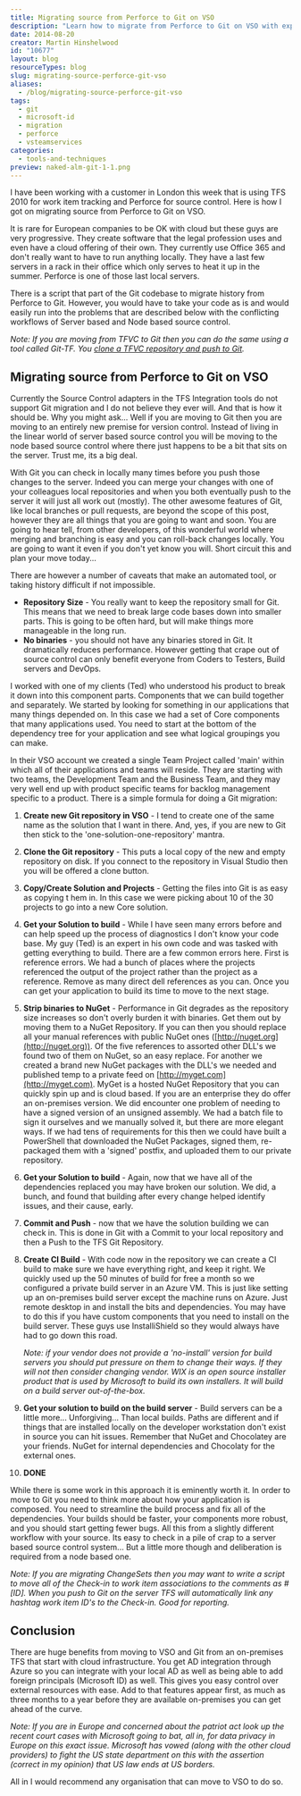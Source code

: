 ```yaml
---
title: Migrating source from Perforce to Git on VSO
description: "Learn how to migrate from Perforce to Git on VSO with expert tips and strategies for a smooth transition to modern version control. Start your journey now!"
date: 2014-08-20
creator: Martin Hinshelwood
id: "10677"
layout: blog
resourceTypes: blog
slug: migrating-source-perforce-git-vso
aliases:
  - /blog/migrating-source-perforce-git-vso
tags:
  - git
  - microsoft-id
  - migration
  - perforce
  - vsteamservices
categories:
  - tools-and-techniques
preview: naked-alm-git-1-1.png
---
```


I have been working with a customer in London this week that is using TFS 2010 for work item tracking and Perforce for source control. Here is how I got on migrating source from Perforce to Git on VSO.

It is rare for European companies to be OK with cloud but these guys are very progressive. They create software that the legal profession uses and even have a cloud offering of their own. They currently use Office 365 and don't really want to have to run anything locally. They have a last few servers in a rack in their office which only serves to heat it up in the summer. Perforce is one of those last local servers.

There is a script that part of the Git codebase to migrate history from Perforce to Git. However, you would have to take your code as is and would easily run into the problems that are described below with the conflicting workflows of Server based and Node based source control.

_Note: If you are moving from TFVC to Git then you can do the same using a tool called Git-TF. You [clone a TFVC repository and push to Git](http://nkdagility.com/migrating-source-code-with-history-to-tfs-2012-with-git-tf/)._

## Migrating source from Perforce to Git on VSO

Currently the Source Control adapters in the TFS Integration tools do not support Git migration and I do not believe they ever will. And that is how it should be. Why you might ask... Well if you are moving to Git then you are moving to an entirely new premise for version control. Instead of living in the linear world of server based source control you will be moving to the node based source control where there just happens to be a bit that sits on the server. Trust me, its a big deal.

With Git you can check in locally many times before you push those changes to the server. Indeed you can merge your changes with one of your colleagues local repositories and when you both eventually push to the server it will just all work out (mostly). The other awesome features of Git, like local branches or pull requests, are beyond the scope of this post, however they are all things that you are going to want and soon. You are going to hear tell, from other developers, of this wonderful world where merging and branching is easy and you can roll-back changes locally. You are going to want it even if you don't yet know you will. Short circuit this and plan your move today...

There are however a number of caveats that make an automated tool, or taking history difficult if not impossible.

- **Repository Size** - You really want to keep the repository small for Git. This means that we need to break large code bases down into smaller parts. This is going to be often hard, but will make things more manageable in the long run.
- **No binaries** - you should not have any binaries stored in Git. It dramatically reduces performance. However getting that crape out of source control can only benefit everyone from Coders to Testers, Build servers and DevOps.

I worked with one of my clients (Ted) who understood his product to break it down into this component parts. Components that we can build together and separately. We started by looking for something in our applications that many things depended on. In this case we had a set of Core components that many applications used. You need to start at the bottom of the dependency tree for your application and see what logical groupings you can make.

In their VSO account we created a single Team Project called 'main' within which all of their applications and teams will reside. They are starting with two teams, the Development Team and the Business Team, and they may very well end up with product specific teams for backlog management specific to a product. There is a simple formula for doing a Git migration:

1. **Create new Git repository in VSO** - I tend to create one of the same name as the solution that I want in there. And, yes, if you are new to Git then stick to the 'one-solution-one-repository' mantra.
2. **Clone the Git repository** - This puts a local copy of the new and empty repository on disk. If you connect to the repository in Visual Studio then you will be offered a clone button.
3. **Copy/Create Solution and Projects** - Getting the files into Git is as easy as copying t hem in. In this case we were picking about 10 of the 30 projects to go into a new Core solution.
4. **Get your Solution to build** - While I have seen many errors before and can help speed up the process of diagnostics I don't know your code base. My guy (Ted) is an expert in his own code and was tasked with getting everything to build. There are a few common errors here. First is reference errors. We had a bunch of places where the projects referenced the output of the project rather than the project as a reference. Remove as many direct dell references as you can. Once you can get your application to build its time to move to the next stage.
5. **Strip binaries to NuGet** - Performance in Git degrades as the repository size increases so don't overly burden it with binaries. Get them out by moving them to a NuGet Repository. If you can then you should replace all your manual references with public NuGet ones ([http://nuget.org](http://nuget.org)). Of the five references to assorted other DLL's we found two of them on NuGet, so an easy replace. For another we created a brand new NuGet packages with the DLL's we needed and published temp to a private feed on [http://myget.com](http://myget.com). MyGet is a hosted NuGet Repository that you can quickly spin up and is cloud based. If you are an enterprise they do offer an on-premises version. We did encounter one problem of needing to have a signed version of an unsigned assembly. We had a batch file to sign it ourselves and we manually solved it, but there are more elegant ways. If we had tens of requirements for this then we could have built a PowerShell that downloaded the NuGet Packages, signed them, re-packaged them with a 'signed' postfix, and uploaded them to our private repository.
6. **Get your Solution to build** - Again, now that we have all of the dependencies replaced you may have broken our solution. We did, a bunch, and found that building after every change helped identify issues, and their cause, early.
7. **Commit and Push** - now that we have the solution building we can check in. This is done in Git with a Commit to your local repository and then a Push to the TFS Git Repository.
8. **Create CI Build** - With code now in the repository we can create a CI build to make sure we have everything right, and keep it right. We quickly used up the 50 minutes of build for free a month so we configured a private build server in an Azure VM. This is just like setting up an on-premises build server except the machine runs on Azure. Just remote desktop in and install the bits and dependencies. You may have to do this if you have custom components that you need to install on the build server. These guys use InstalliShield so they would always have had to go down this road.

   _Note: if your vendor does not provide a 'no-install' version for build servers you should put pressure on them to change their ways. If they will not then consider changing vendor. WIX is an open source installer product that is used by Microsoft to build its own installers. It will build on a build server out-of-the-box._

9. **Get your solution to build on the build server** - Build servers can be a little more... Unforgiving... Than local builds. Paths are different and if things that are installed locally on the developer workstation don't exist in source you can hit issues. Remember that NuGet and Chocolatey are your friends. NuGet for internal dependencies and Chocolaty for the external ones.
10. **DONE**

While there is some work in this approach it is eminently worth it. In order to move to Git you need to think more about how your application is composed. You need to streamline the build process and fix all of the dependencies. Your builds should be faster, your components more robust, and you should start getting fewer bugs. All this from a slightly different workflow with your source. Its easy to check in a pile of crap to a server based source control system... But a little more though and deliberation is required from a node based one.

_Note: If you are migrating ChangeSets then you may want to write a script to move all of the Check-in to work item associations to the comments as #\[ID\]. When you push to Git on the server TFS will automatically link any hashtag work item ID's to the Check-in. Good for reporting._

## Conclusion

There are huge benefits from moving to VSO and Git from an on-premises TFS that start with cloud infrastructure. You get AD integration through Azure so you can integrate with your local AD as well as being able to add foreign principals (Microsoft ID) as well. This gives you easy control over external resources with ease. Add to that features appear first, as much as three months to a year before they are available on-premises you can get ahead of the curve.

_Note: If you are in Europe and concerned about the patriot act look up the recent court cases with Microsoft going to bat, all in, for data privacy in Europe on this exact issue. Microsoft has vowed (along with the other cloud providers) to fight the US state department on this with the assertion (correct in my opinion) that US law ends at US borders._

All in I would recommend any organisation that can move to VSO to do so.
